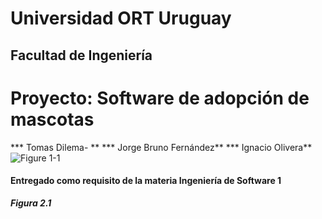 # Universidad ORT Uruguay
## Facultad de Ingeniería

# **Proyecto: Software de adopción de mascotas**



*** Tomas Dilema- **
*** Jorge Bruno Fernández**
*** Ignacio Olivera**
![Figure 1-1](https://raw.github.com/brunfernandez98/PruebaGit2/nuevaRama/DiagramaUML.png "Figure 1-1")
#### Entregado como requisito de la materia Ingeniería de Software 1
*__Figura 2.1__*
